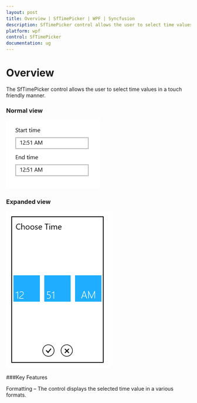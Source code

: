 ```yaml
---
layout: post
title: Overview | SfTimePicker | WPF | Syncfusion
description: SfTimePicker control allows the user to select time values and displays the selected time value in a various formats.
platform: wpf
control: SfTimePicker
documentation: ug
---
```


# Overview

The SfTimePicker control allows the user to select time values in a touch friendly manner.

### Normal view



![TimePicker normal view](Overview_images/Overview_img1.png)



### Expanded view


![TimePicker expanded view](Overview_images/Overview_img2.png)



###Key Features

Formatting – The control displays the selected time value in a various formats.


